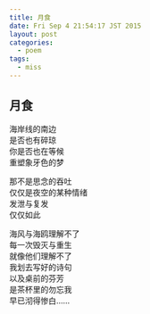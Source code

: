 ```yaml
---
title: 月食
date: Fri Sep 4 21:54:17 JST 2015
layout: post
categories:
  - poem
tags:
  - miss
---
```

## 月食
海岸线的南边  
是否也有碎琼  
你是否也在等候  
重塑象牙色的梦  

那不是思念的吞吐  
仅仅是夜空的某种情绪  
发泄与复发  
仅仅如此  

海风与海鸥理解不了  
每一次毁灭与重生  
就像他们理解不了  
我划去写好的诗句  
以及桌前的芬芳  
是茶杯里的勿忘我  
早已沏得惨白……  
